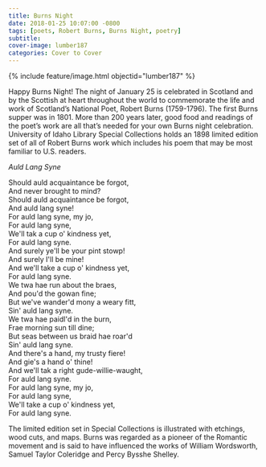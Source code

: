 ```yaml
---
title: Burns Night
date: 2018-01-25 10:07:00 -0800
tags: [poets, Robert Burns, Burns Night, poetry]
subtitle: 
cover-image: lumber187
categories: Cover to Cover
---
```


{% include feature/image.html objectid="lumber187" %}

Happy Burns Night! The night of January 25 is celebrated in Scotland and by the Scottish at
heart throughout the world to commemorate the life and work of Scotland’s
National Poet, Robert Burns (1759-1796). The first Burns supper was in 1801.
More than 200 years later, good food and readings of the poet’s work are all
that’s needed for your own Burns night celebration. University of Idaho Library
Special Collections holds an 1898 limited edition set of all of Robert Burns
work which includes his poem that may be most familiar to U.S. readers.

 *Auld Lang Syne*

<p>Should auld acquaintance be forgot,<br>
And never brought to mind?<br>
Should auld acquaintance be forgot,<br> 
And auld lang syne!<br>
For auld lang syne, my jo,<br>
For auld lang syne,<br>
We'll tak a cup o' kindness yet,<br>
For auld lang syne.<br>
And surely ye'll be your pint stowp!<br>
And surely I'll be mine!<br>
And we'll take a cup o' kindness yet,<br>
For auld lang syne.<br>
We twa hae run about the braes,<br>
And pou'd the gowan fine;<br>
But we've wander'd mony a weary fitt,<br>
Sin' auld lang syne.<br>
We twa hae paidl'd in the burn,<br>
Frae morning sun till dine;<br>
But seas between us braid hae roar'd<br>
Sin' auld lang syne.<br>
And there's a hand, my trusty fiere!<br>
And gie's a hand o' thine!<br>
And we'll tak a right gude-willie-waught,<br>
For auld lang syne.<br>
For auld lang syne, my jo,<br>
For auld lang syne,<br>
We'll take a cup o' kindness yet,<br>
For auld lang syne.</p>

The limited edition set in Special Collections
is illustrated with etchings, wood cuts, and maps. Burns was regarded as a pioneer
of the Romantic movement and is said to have influenced the works of William
Wordsworth, Samuel Taylor Coleridge and Percy Bysshe Shelley.